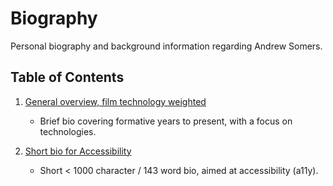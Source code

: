 # Biography
Personal biography and background information regarding Andrew Somers.

## Table of Contents

1. [General overview, film technology weighted](GeneralBioFilm.md)
    - Brief bio covering formative years to present, with a focus on technologies.
  
2. [Short bio for Accessibility](ShortA11yBio.md)
    - Short < 1000 character / 143 word bio, aimed at accessibility (a11y).
